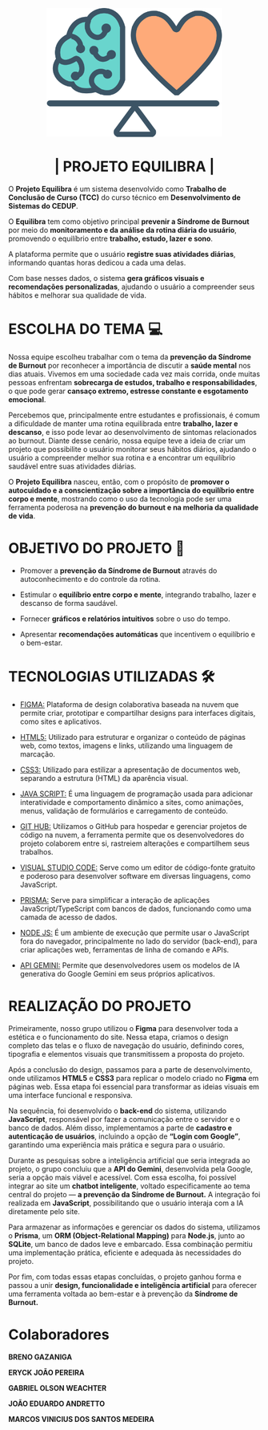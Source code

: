 <p align="center">
  <img src="https://raw.githubusercontent.com/brenogazaniga/projeto/1409f377412c1390893e934fa66b66206c1afa4b/assets/img/logo.svg" width="350
  ">
</p>

<h1 align="center">| PROJETO EQUILIBRA | </h1>

O **Projeto Equilibra** é um sistema desenvolvido como **Trabalho de Conclusão de Curso (TCC)** do curso técnico em **Desenvolvimento de Sistemas do CEDUP**.

O **Equilibra** tem como objetivo principal **prevenir a Síndrome de Burnout** por meio do **monitoramento e da análise da rotina diária do usuário**, promovendo o equilíbrio entre **trabalho, estudo, lazer e sono**.

A plataforma permite que o usuário **registre suas atividades diárias**, informando quantas horas dedicou a cada uma delas.  

 
Com base nesses dados, o sistema **gera gráficos visuais e recomendações personalizadas**, ajudando o usuário a compreender seus hábitos e melhorar sua qualidade de vida.

# ESCOLHA DO TEMA 💻
Nossa equipe escolheu trabalhar com o tema da **prevenção da Síndrome de Burnout** por reconhecer a importância de discutir a **saúde mental** nos dias atuais. Vivemos em uma sociedade cada vez mais corrida, onde muitas pessoas enfrentam **sobrecarga de estudos, trabalho e responsabilidades**, o que pode gerar **cansaço extremo, estresse constante e esgotamento emocional**.

Percebemos que, principalmente entre estudantes e profissionais, é comum a dificuldade de manter uma rotina equilibrada entre **trabalho, lazer e descanso**, e isso pode levar ao desenvolvimento de sintomas relacionados ao burnout. Diante desse cenário, nossa equipe teve a ideia de criar um projeto que possibilite o usuário monitorar seus hábitos diários, ajudando o usuário a compreender melhor sua rotina e a encontrar um equilíbrio saudável entre suas atividades diárias.

O **Projeto Equilibra** nasceu, então, com o propósito de **promover o autocuidado e a conscientização sobre a importância do equilíbrio entre corpo e mente**, mostrando como o uso da tecnologia pode ser uma ferramenta poderosa na **prevenção do burnout e na melhoria da qualidade de vida**.



# OBJETIVO DO PROJETO 🎯

-   Promover a **prevenção da Síndrome de Burnout** através do autoconhecimento e do controle da rotina.
    
-   Estimular o **equilíbrio entre corpo e mente**, integrando trabalho, lazer e descanso de forma saudável.
    
-   Fornecer **gráficos e relatórios intuitivos** sobre o uso do tempo.
    
-   Apresentar **recomendações automáticas** que incentivem o equilíbrio e o bem-estar.

# TECNOLOGIAS UTILIZADAS 🛠️

- [FIGMA:](https://www.figma.com/design/G9X2GCtuXTVw1uxUnfd48z/Projeto-Equilibra?node-id=6-29&t=94KohihUETQijVJt-1) Plataforma de design colaborativa baseada na nuvem que permite criar, prototipar e compartilhar designs para interfaces digitais, como sites e aplicativos.                                                                                                                                                              

- [HTML5:](https://developer.mozilla.org/pt-BR/docs/Web/HTML) Utilizado para estruturar e organizar o conteúdo de páginas web, como textos, imagens e links, utilizando uma linguagem de marcação.

- [CSS3:](https://www.devmedia.com.br/guia/css/38149) Utilizado para estilizar a apresentação de documentos web, separando a estrutura (HTML) da aparência visual.

-  [JAVA SCRIPT:](https://developer.mozilla.org/pt-BR/docs/Web/JavaScript) É uma linguagem de programação usada para adicionar interatividade e comportamento dinâmico a sites, como animações, menus, validação de formulários e carregamento de conteúdo.

- [GIT HUB:](https://github.com/brenogazaniga/projeto.git) Utilizamos o GitHub para hospedar e gerenciar projetos de código na nuvem, a ferramenta permite que os desenvolvedores do projeto colaborem entre si, rastreiem alterações e compartilhem seus trabalhos.

- [VISUAL STUDIO CODE:](https://code.visualstudio.com/docs) Serve como um editor de código-fonte gratuito e poderoso para desenvolver software em diversas linguagens, como JavaScript.

- [PRISMA:](https://www.prisma.io/) Serve  para simplificar a interação de aplicações JavaScript/TypeScript com bancos de dados, funcionando como uma camada de acesso de dados.

- [NODE JS:](https://nodejs.org/pt) É um ambiente de execução que permite usar o JavaScript fora do navegador, principalmente no lado do servidor (back-end), para criar aplicações web, ferramentas de linha de comando e APIs.

- [API GEMINI:](https://aistudio.google.com/) Permite que desenvolvedores usem os modelos de IA generativa do Google Gemini em seus próprios aplicativos. 
 
# REALIZAÇÃO DO PROJETO

Primeiramente, nosso grupo utilizou o **Figma** para desenvolver toda a estética e o funcionamento do site. Nessa etapa, criamos o design completo das telas e o fluxo de navegação do usuário, definindo cores, tipografia e elementos visuais que transmitissem a proposta do projeto.

Após a conclusão do design, passamos para a parte de desenvolvimento, onde utilizamos **HTML5** e **CSS3** para replicar o modelo criado no **Figma** em páginas web. Essa etapa foi essencial para transformar as ideias visuais em uma interface funcional e responsiva.

Na sequência, foi desenvolvido o **back-end** do sistema, utilizando **JavaScript**, responsável por fazer a comunicação entre o servidor e o banco de dados. Além disso, implementamos a parte de **cadastro e autenticação de usuários**, incluindo a opção de **“Login com Google”**, garantindo uma experiência mais prática e segura para o usuário.

Durante as pesquisas sobre a inteligência artificial que seria integrada ao projeto, o grupo concluiu que a **API do Gemini**, desenvolvida pela Google, seria a opção mais viável e acessível. Com essa escolha, foi possível integrar ao site um **chatbot inteligente**, voltado especificamente ao tema central do projeto — **a prevenção da Síndrome de Burnout.** A integração foi realizada em **JavaScript**, possibilitando que o usuário interaja com a IA diretamente pelo site.

Para armazenar as informações e gerenciar os dados do sistema, utilizamos o **Prisma**, um **ORM (Object-Relational Mapping)** para **Node.js**, junto ao **SQLite**, um banco de dados leve e embarcado. Essa combinação permitiu uma implementação prática, eficiente e adequada às necessidades do projeto.

Por fim, com todas essas etapas concluídas, o projeto ganhou forma e passou a unir **design, funcionalidade e inteligência artificial** para oferecer uma ferramenta voltada ao bem-estar e à prevenção da **Síndrome de Burnout.**




# Colaboradores


**BRENO GAZANIGA**

**ERYCK JOÃO PEREIRA**

**GABRIEL OLSON WEACHTER**

**JOÃO EDUARDO ANDRETTO**

**MARCOS VINICIUS DOS SANTOS MEDEIRA**
#
